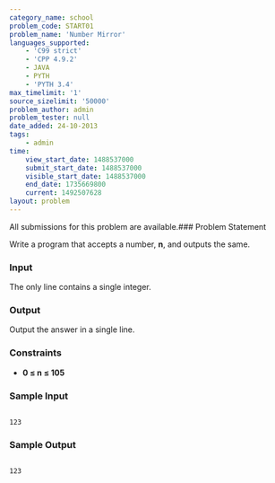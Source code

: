 ```yaml
---
category_name: school
problem_code: START01
problem_name: 'Number Mirror'
languages_supported:
    - 'C99 strict'
    - 'CPP 4.9.2'
    - JAVA
    - PYTH
    - 'PYTH 3.4'
max_timelimit: '1'
source_sizelimit: '50000'
problem_author: admin
problem_tester: null
date_added: 24-10-2013
tags:
    - admin
time:
    view_start_date: 1488537000
    submit_start_date: 1488537000
    visible_start_date: 1488537000
    end_date: 1735669800
    current: 1492507628
layout: problem
---
```

All submissions for this problem are available.### Problem Statement

Write a program that accepts a number, **n**, and outputs the same.

### Input

The only line contains a single integer.

### Output

Output the answer in a single line.

### Constraints

- **0 ≤ n ≤ 105**

### Sample Input

```

123

```
### Sample Output

```

123

```